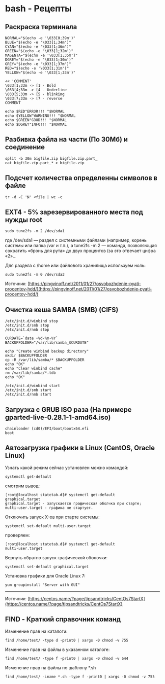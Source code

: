 # bash - Рецепты

## Раскраска терминала

```
NORMAL="$(echo -e '\033[0;39m')"
BLUE="$(echo -e '\033[1;34m')"
CYAN="$(echo -e '\033[1;36m')"
GREEN="$(echo -e '\033[1;32m')"
MAGENTA="$(echo -e '\033[1;35m')"
DGREY="$(echo -e '\033[1;30m')"
GREY="$(echo -e '\033[1;37m')"
RED="$(echo -e '\033[1;31m')"
YELLOW="$(echo -e '\033[1;33m')"

<< 'COMMENT'
\033[1;33m -> [1 - Bold
\033[4;33m -> [4 - Underline
\033[5;33m -> [5 - blinking
\033[7;33m -> [7 - reverse
COMMENT

echo $RED"ERROR!!! "$NORMAL
echo $YELLOW"WARNING!!! "$NORMAL
echo $GREEN"GOOD!!! "$NORMAL
echo $DGREY"INFO!!! "$NORMAL

```
## Разбивка файла на части (По 30Мб) и соединение 
```
split -b 30m bigfile.zip bigfile.zip.part_
cat bigfile.zip.part_* > bigfile.zip
```

## Подсчет количества определенны символов в файле

```
tr -d -C 'Ы' <file | wc -c
```

## EXT4 - 5% зарезервированного места под нужды root

```
sudo tune2fs -m 2 /dev/sda1
```

где /dev/sda1 — раздел с системными файлами (например, корень системы или папка /var и т.п.), а tune2fs -m 2 — команда, позволяющая сократить «бронь для рута» до двух процентов (за это отвечает цифра «2»…

Для раздела с /home или файлового хранилища используем ноль:

```
sudo tune2fs -m 0 /dev/sda3
```

Источник: [https://pingvinoff.net/2011/01/27/osvobozhdenie-pyati-procentov-hdd/](https://pingvinoff.net/2011/01/27/osvobozhdenie-pyati-procentov-hdd/)

## Очистка кеша SAMBA (SMB) (CIFS)

```
/etc/init.d/winbind stop
/etc/init.d/smb stop
/etc/init.d/nmb stop

CURDATE=`date +%d-%m-%Y`
BACKUPFOLDER="/var/lib/samba_$CURDATE"

echo "Create winbind backup directory"
mkdir $BACKUPFOLDER
cp -R /var/lib/samba/* $BACKUPFOLDER
echo "OK"
echo "Clear winbind cache"
rm /var/lib/samba/*.tdb
echo "OK"

/etc/init.d/winbind start
/etc/init.d/smb start
/etc/init.d/nmb start
```

## Загрузка с GRUB ISO раза (На примере gparted-live-0.28.1-1-amd64.iso)

```
chainloader (cd0)/EFI/boot/bootx64.efi
boot
```

## Автозагрузка графики в Linux (CentOS, Oracle Linux)

Узнать какой режим сейчас установлен можно командой:
```
systemctl get-default
```

смотрим вывод:
```
[root@localhost statetab.d]# systemctl get-default
graphical.target
graphical.target - запускается графическая оболчка при старте;
multi-user.target - графика не стартует.
```

Отключить запуск X-ов при старте системы:

```
systemctl set-default multi-user.target
```
проверяем:
```
[root@localhost statetab.d]# systemctl get-default
multi-user.target
```

Вернуть обратно запуск графической оболочки:
```
systemctl set-default graphical.target
 ```

Установка графики для Oracle Linux 7:

```
yum groupinstall "Server with GUI"
```


---
Источник: [https://centos.name/?page/tipsandtricks/CentOs7StartX](https://centos.name/?page/tipsandtricks/CentOs7StartX)

## FIND - Краткий справочник команд

Изменение прав на каталоги:
```
find /home/test/ -type d -print0 | xargs -0 chmod -v 755
```

Изменение прав на файлы в указанном каталоге:
```
find /home/test/ -type f -print0 | xargs -0 chmod -v 644
```

Изменение прав на файлы по шаблону *.sh
```
find /home/test/ -iname *.sh -type f -print0 | xargs -0 chmod -v 755
```